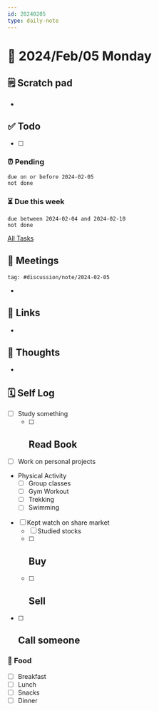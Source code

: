 ```yaml
---
id: 20240205
type: daily-note
---
```


# 📅 2024/Feb/05 Monday

## 🗒️ Scratch pad

- 

## ✅ Todo

- [ ] 

### ⏰ Pending
```tasks
due on or before 2024-02-05
not done
```

### ⏳ Due this week
```tasks
due between 2024-02-04 and 2024-02-10
not done
```

[All Tasks](Tasks)
## 📣 Meetings

```query
tag: #discussion/note/2024-02-05
```

- 

## 🔗 Links

- 

## 🧠 Thoughts

- 

## 🗓️ Self Log

- [ ] Study something
	- [ ] Read Book
	    - 
- [ ] Work on personal projects
- Physical Activity
	- [ ] Group classes
	- [ ] Gym Workout
	- [ ] Trekking
	- [ ] Swimming
- [ ] Kept watch on share market
	- [ ] Studied stocks
	- [ ] Buy
		- 
	- [ ] Sell
		- 
- [ ] Call someone
	- 
### 🥗 Food

- [ ] Breakfast
- [ ] Lunch
- [ ] Snacks
- [ ] Dinner
